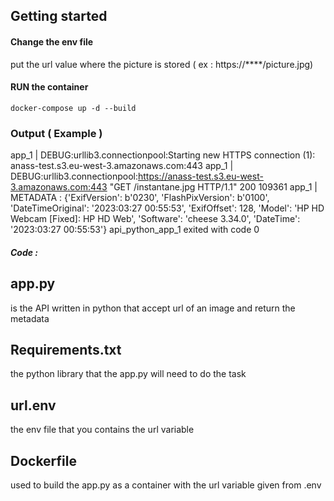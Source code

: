 ## Getting started

#### Change the env file

put the url value where the picture is stored ( ex : https://****/picture.jpg)

#### RUN the container
```
docker-compose up -d --build 
```

### Output ( Example )

app_1  | DEBUG:urllib3.connectionpool:Starting new HTTPS connection (1): anass-test.s3.eu-west-3.amazonaws.com:443
app_1  | DEBUG:urllib3.connectionpool:https://anass-test.s3.eu-west-3.amazonaws.com:443 "GET /instantane.jpg HTTP/1.1" 200 109361
app_1  | METADATA :  {'ExifVersion': b'0230', 'FlashPixVersion': b'0100', 'DateTimeOriginal': '2023:03:27 00:55:53', 'ExifOffset': 128, 'Model': 'HP HD Webcam [Fixed]: HP HD Web', 'Software': 'cheese 3.34.0', 'DateTime': '2023:03:27 00:55:53'}
api_python_app_1 exited with code 0



##### Code :

## app.py 

is the API written in python that accept url of an image and return the metadata

## Requirements.txt

the python library that the app.py will need to do the task 

## url.env 

the env file that you contains the url variable 

## Dockerfile

used to build the app.py as a container with the url variable given from .env 

